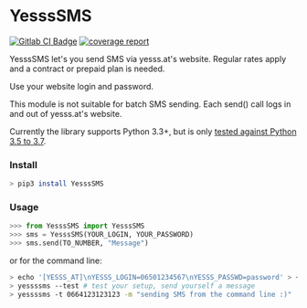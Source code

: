 # YesssSMS

[![Gitlab CI Badge](https://gitlab.com/flowolf/yessssms/badges/master/pipeline.svg)](https://gitlab.com/flowolf/yessssms/pipelines) [![coverage report](https://gitlab.com/flowolf/yessssms/badges/master/coverage.svg)](https://gitlab.com/flowolf/yessssms/commits/master)

YesssSMS let's you send SMS via yesss.at's website. Regular rates apply and a
contract or prepaid plan is needed.

Use your website login and password.

This module is not suitable for batch SMS sending.
Each send() call logs in and out of yesss.at's website.

Currently the library supports Python 3.3+, but is only [tested against Python 3.5 to 3.7](https://gitlab.com/flowolf/yessssms/-/jobs).

### Install
```bash
> pip3 install YesssSMS
```
### Usage
```python
>>> from YesssSMS import YesssSMS
>>> sms = YesssSMS(YOUR_LOGIN, YOUR_PASSWORD)
>>> sms.send(TO_NUMBER, "Message")
```
or for the command line:
```bash
> echo '[YESSS_AT]\nYESSS_LOGIN=06501234567\nYESSS_PASSWD=password' > ~/.config/yessssms.conf
> yessssms --test # test your setup, send yourself a message
> yessssms -t 0664123123123 -m "sending SMS from the command line :)"
```
